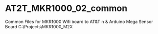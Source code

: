 # AT2T_MKR1000_02_common
Common Files for MKR1000 Wifi board to AT&amp;T n &amp; Arduino Mega Sensor Board
C:\Projects\MKR1000_M2X
